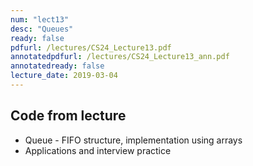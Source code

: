 ```yaml
---
num: "lect13"
desc: "Queues"
ready: false
pdfurl: /lectures/CS24_Lecture13.pdf
annotatedpdfurl: /lectures/CS24_Lecture13_ann.pdf
annotatedready: false
lecture_date: 2019-03-04
---
```




## Code from lecture

* Queue - FIFO structure, implementation using arrays
* Applications and interview practice

